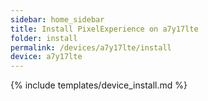 ```yaml
---
sidebar: home_sidebar
title: Install PixelExperience on a7y17lte
folder: install
permalink: /devices/a7y17lte/install
device: a7y17lte
---
```

{% include templates/device_install.md %}
